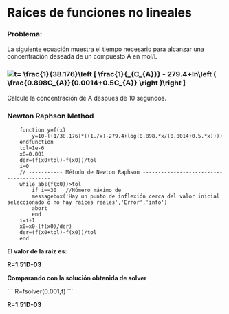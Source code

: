 # Raíces de funciones no lineales

### **Problema:**

La siguiente ecuación muestra el tiempo necesario para alcanzar una concentración deseada de un compuesto A en mol/L

### <img align="center" src="https://i.upmath.me/svg/%20t%3D%20%5Cfrac%7B1%7D%7B38.176%7D%5Cleft%20%5B%20%5Cfrac%7B1%7D%7B_%7BC_%7BA%7D%7D%7D%20-%20279.4%2Bln%5Cleft%20(%20%5Cfrac%7B0.898C_%7BA%7D%7D%7B0.0014%2B0.5C_%7BA%7D%7D%20%5Cright%20)%5Cright%20%5D%20" alt=" t= \frac{1}{38.176}\left [ \frac{1}{_{C_{A}}} - 279.4+ln\left ( \frac{0.898C_{A}}{0.0014+0.5C_{A}} \right )\right ] " />

Calcule la concentración de A despues de 10 segundos.

### **Newton Raphson Method**

```
    function y=f(x)
        y=10-((1/38.176)*((1./x)-279.4+log(0.898.*x/(0.0014+0.5.*x))))
    endfunction
    tol=1e-6
    x0=0.001
    der=(f(x0+tol)-f(x0))/tol
    i=0
    // ----------- Método de Newton Raphson ----------------------------------------
    while abs(f(x0))>tol
        if i==30   //Número máximo de 
        messagebox('Hay un punto de inflexión cerca del valor inicial seleccionado o no hay raíces reales','Error','info') 
        abort  
        end
    i=i+1
    x0=x0-(f(x0)/der)
    der=(f(x0+tol)-f(x0))/tol
    end
```

**El valor de la raíz es:**

   **R=1.51D-03**

**Comparando con la solución obtenida de solver**

´´´ R=fsolver(0.001,f) ´´´

**R=1.51D-03**

